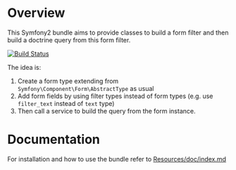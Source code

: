 Overview
========

This Symfony2 bundle aims to provide classes to build a form filter and then build a doctrine query from this form filter.

[![Build Status](https://secure.travis-ci.org/lexik/LexikFormFilterBundle.png?branch=symfony2.0)](http://travis-ci.org/lexik/LexikFormFilterBundle)

The idea is:

1. Create a form type extending from `Symfony\Component\Form\AbstractType` as usual
2. Add form fields by using filter types instead of form types (e.g. use `filter_text` instead of `text` type)
3. Then call a service to build the query from the form instance.

Documentation
=============

For installation and how to use the bundle refer to [Resources/doc/index.md](https://github.com/lexik/LexikFormFilterBundle/blob/master/Resources/doc/index.md)

